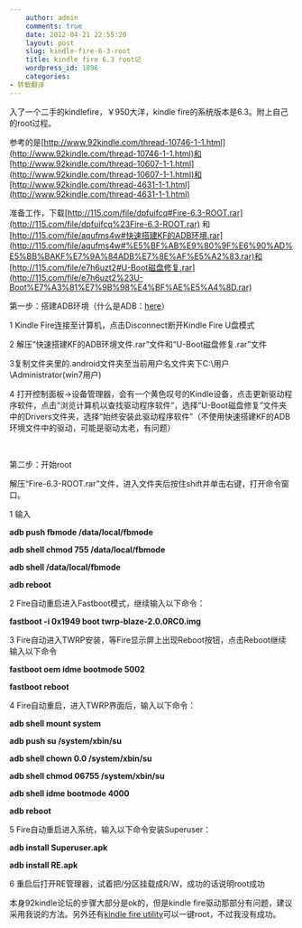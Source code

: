 ```yaml
---
    author: admin
    comments: true
    date: 2012-04-21 22:55:20
    layout: post
    slug: kindle-fire-6-3-root
    title: kindle fire 6.3 root记
    wordpress_id: 1896
    categories:
- 转载翻译
---
```


入了一个二手的kindlefire，￥950大洋，kindle fire的系统版本是6.3。附上自己的root过程。

参考的是[http://www.92kindle.com/thread-10746-1-1.html](http://www.92kindle.com/thread-10746-1-1.html)和[http://www.92kindle.com/thread-10607-1-1.html](http://www.92kindle.com/thread-10607-1-1.html)和[http://www.92kindle.com/thread-4631-1-1.html](http://www.92kindle.com/thread-4631-1-1.html)

准备工作，下载[http://115.com/file/dpfuifcq#Fire-6.3-ROOT.rar](http://115.com/file/dpfuifcq%23Fire-6.3-ROOT.rar) 和[http://115.com/file/aqufms4w#快速搭建KF的ADB环境.rar](http://115.com/file/aqufms4w#%E5%BF%AB%E9%80%9F%E6%90%AD%E5%BB%BAKF%E7%9A%84ADB%E7%8E%AF%E5%A2%83.rar)和[http://115.com/file/e7h6uzt2#U-Boot磁盘修复.rar](http://115.com/file/e7h6uzt2%23U-Boot%E7%A3%81%E7%9B%98%E4%BF%AE%E5%A4%8D.rar)

第一步：搭建ADB环境（什么是ADB：[here](http://www.anzhuoba.com/thread-12866-1-1.html)）

1 Kindle Fire连接至计算机，点击Disconnect断开Kindle Fire U盘模式

2 解压“快速搭建KF的ADB环境文件.rar”文件和“U-Boot磁盘修复.rar”文件

3复制文件夹里的.android文件夹至当前用户名文件夹下C:\用户\Administrator(win7用户)

4 打开控制面板->设备管理器，会有一个黄色叹号的Kindle设备，点击更新驱动程序软件，点击“浏览计算机以查找驱动程序软件”，选择“U-Boot磁盘修复”文件夹中的Drivers文件夹，选择“始终安装此驱动程序软件”（不使用快速搭建KF的ADB环境文件中的驱动，可能是驱动太老，有问题）

 

第二步：开始root

解压“Fire-6.3-ROOT.rar”文件，进入文件夹后按住shift并单击右键，打开命令窗口。

1 输入

**adb push fbmode /data/local/fbmode**  

**adb shell chmod 755 /data/local/fbmode**  

**adb shell /data/local/fbmode**  

**adb reboot**

2 Fire自动重启进入Fastboot模式，继续输入以下命令：  

**fastboot -i 0x1949 boot twrp-blaze-2.0.0RC0.img**

3 Fire自动进入TWRP安装，等Fire显示屏上出现Reboot按钮，点击Reboot继续输入以下命令  

**fastboot oem idme bootmode 5002**  

**fastboot reboot**

4 Fire自动重启，进入TWRP界面后，输入以下命令：  

**adb shell mount system**  

**adb push su /system/xbin/su**  

**adb shell chown 0.0 /system/xbin/su**  

**adb shell chmod 06755 /system/xbin/su**  

**adb shell idme bootmode 4000**  

**adb reboot**

5 Fire自动重启进入系统，输入以下命令安装Superuser：  

**adb install Superuser.apk**  

**adb install RE.apk**

6 重启后打开RE管理器，试着把/分区挂载成R/W，成功的话说明root成功

本身92kindle论坛的步骤大部分是ok的，但是kindle fire驱动那部分有问题，建议采用我说的方法。另外还有[kindle fire utility](http://forum.xda-developers.com/showthread.php?t=1399889)可以一键root，不过我没有成功。

